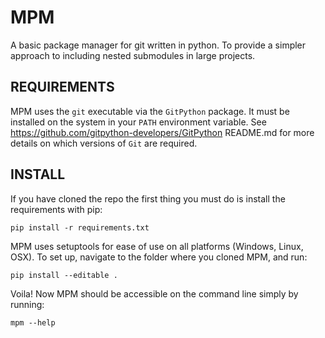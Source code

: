 # MPM
A basic package manager for git written in python. To provide a simpler approach to including nested submodules in large projects.

## REQUIREMENTS

MPM uses the `git` executable via the `GitPython` package. It must be installed on the system in your `PATH` environment variable.
See https://github.com/gitpython-developers/GitPython README.md for more details on which versions of `Git` are required.

## INSTALL

If you have cloned the repo the first thing you must do is install the requirements with pip:

    pip install -r requirements.txt

MPM uses setuptools for ease of use on all platforms (Windows, Linux, OSX). To set up, navigate to the folder where you cloned MPM, and run:

    pip install --editable .

Voila! Now MPM should be accessible on the command line simply by running:

    mpm --help
